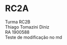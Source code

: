 # RC2A
Turma RC2B<br/>
Thiago Tomazini Diniz<br/>
RA 1900588<br/>
Teste de modificação no md <b> <i> <u>
  
